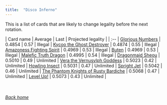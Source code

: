 ```yaml
---
title:  "Disco Inferno"
---
```


This is a list of cards that are likely to change legality before the next rotation.

| Card name | Average | Last | Projected legality |
| :-- |
[Glorious Numbers](https://db.ygoprodeck.com/card/?search=Glorious%20Numbers) | 0.4854 | 0.57 | Illegal |
[Kycoo the Ghost Destroyer](https://db.ygoprodeck.com/card/?search=Kycoo%20the%20Ghost%20Destroyer) | 0.4874 | 0.55 | Illegal |
[Amazoness Fighting Spirit](https://db.ygoprodeck.com/card/?search=Amazoness%20Fighting%20Spirit) | 0.4969 | 0.53 | Illegal |
[Buten](https://db.ygoprodeck.com/card/?search=Buten) | 0.4969 | 0.53 | Illegal |
[Malefic Truth Dragon](https://db.ygoprodeck.com/card/?search=Malefic%20Truth%20Dragon) | 0.4995 | 0.54 | Illegal |
[Dragonmaid Sheou](https://db.ygoprodeck.com/card/?search=Dragonmaid%20Sheou) | 0.5010 | 0.49 | Unlimited |
[Vera the Vernusylph Goddess](https://db.ygoprodeck.com/card/?search=Vera%20the%20Vernusylph%20Goddess) | 0.5023 | 0.42 | Unlimited |
[Howling Insect](https://db.ygoprodeck.com/card/?search=Howling%20Insect) | 0.5031 | 0.47 | Unlimited |
[Spright Jet](https://db.ygoprodeck.com/card/?search=Spright%20Jet) | 0.5042 | 0.46 | Unlimited |
[The Phantom Knights of Rusty Bardiche](https://db.ygoprodeck.com/card/?search=The%20Phantom%20Knights%20of%20Rusty%20Bardiche) | 0.5068 | 0.47 | Unlimited |
[Level Up!](https://db.ygoprodeck.com/card/?search=Level%20Up!) | 0.5073 | 0.43 | Unlimited |

<br>

###### [Back home](index)